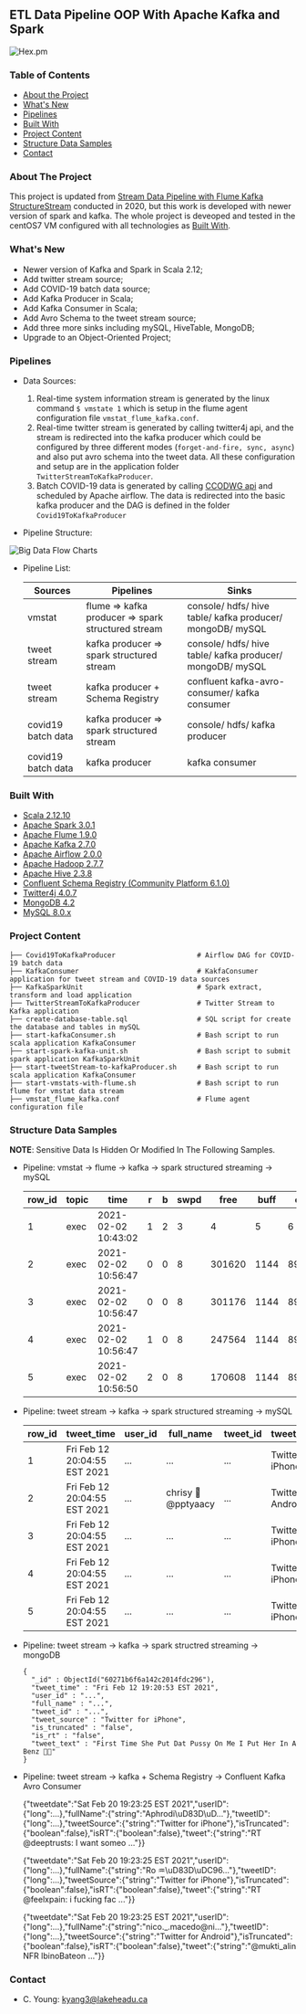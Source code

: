 ## ETL Data Pipeline OOP With Apache Kafka and Spark
![Hex.pm](https://img.shields.io/hexpm/l/plug?logo=Apache&logoColor=%23ff0000&style=flat-square)

### Table of Contents
* [About the Project](#about-the-project)
* [What's New](#what's-new)
* [Pipelines](#pipelines)  
* [Built With](#built-with)
* [Project Content](#project-content)
* [Structure Data Samples](#structure-data-samples)
* [Contact](#contact)

### About The Project
This project is updated from [Stream Data Pipeline with Flume Kafka StructureStream](https://github.com/mlmaster1995/Flume_Kafka_StructureStream_ELT) 
conducted in 2020, but this work is developed with newer version of spark and kafka. The whole project is deveoped and tested in the centOS7 VM configured with all technologies
as [Built With](#built-with).

### What's New
* Newer version of Kafka and Spark in Scala 2.12;
* Add twitter stream source;
* Add COVID-19 batch data source;   
* Add Kafka Producer in Scala;
* Add Kafka Consumer in Scala;   
* Add Avro Schema to the tweet stream source;  
* Add three more sinks including mySQL, HiveTable, MongoDB;
* Upgrade to an Object-Oriented Project;

### Pipelines
* Data Sources: 
    1. Real-time system information stream is generated by the linux command ```$ vmstate 1``` which is setup in the flume agent configuration file ```vmstat_flume_kafka.conf```. 
    2. Real-time twitter stream is generated by calling twitter4j api, and the stream is redirected into the kafka producer which could be configured by three different modes (```forget-and-fire, sync, async```) 
       and also put avro schema into the tweet data. All these configuration and setup are in the application folder ```TwitterStreamToKafkaProducer```.
    3. Batch COVID-19 data is generated by calling [CCODWG api](https://opencovid.ca/about/) and scheduled by Apache airflow. The data is redirected into the basic kafka producer and the DAG is 
    defined in the folder ```Covid19ToKafkaProducer```
    
* Pipeline Structure:

![Big Data Flow Charts](https://user-images.githubusercontent.com/55723894/109090676-5aeaf980-76e1-11eb-856a-40bc4ccdff49.jpeg)

* Pipeline List:


    |    Sources          |                  Pipelines                            |                               Sinks                          |
    | ------------------- | ----------------------------------------------------- | ------------------------------------------------------------ |
    |    vmstat           |   flume => kafka producer => spark structured stream  |   console/ hdfs/ hive table/ kafka producer/ mongoDB/ mySQL  |
    | tweet stream        |   kafka producer => spark structured stream           |   console/ hdfs/ hive table/ kafka producer/ mongoDB/ mySQL  |
    | tweet stream        |   kafka producer + Schema Registry                    |   confluent kafka-avro-consumer/ kafka consumer              |
    | covid19 batch data  |   kafka producer => spark structured stream           |   console/ hdfs/ kafka producer                              |
    | covid19 batch data  |   kafka producer                                      |   kafka consumer                                             |

### Built With
* [Scala 2.12.10](https://www.scala-lang.org/download/2.12.10.html)
* [Apache Spark 3.0.1](https://spark.apache.org/docs/2.1.1/)
* [Apache Flume 1.9.0](https://flume.apache.org/releases/1.5.2.html)
* [Apache Kafka 2.7.0](https://kafka.apache.org/0102/documentation.html)
* [Apache Airflow 2.0.0](https://airflow.apache.org/)  
* [Apache Hadoop 2.7.7](https://hadoop.apache.org/)
* [Apache Hive 2.3.8](https://hive.apache.org/)
* [Confluent Schema Registry (Community Platform 6.1.0)](https://github.com/confluentinc/schema-registry)  
* [Twitter4j 4.0.7](http://twitter4j.org/en/index.html)
* [MongoDB 4.2](https://www.mongodb.com/)
* [MySQL 8.0.x](https://www.mysql.com/)

### Project Content

    ├── Covid19ToKafkaProducer                    # Airflow DAG for COVID-19 batch data
    ├── KafkaConsumer                             # KakfaConsumer application for tweet stream and COVID-19 data sources
    ├── KafkaSparkUnit                            # Spark extract, transform and load application 
    ├── TwitterStreamToKafkaProducer              # Twitter Stream to Kafka application
    ├── create-database-table.sql                 # SQL script for create the database and tables in mySQL
    ├── start-kafkaConsumer.sh                    # Bash script to run scala application KafkaConsumer
    ├── start-spark-kafka-unit.sh                 # Bash script to submit spark application KafkaSparkUnit
    ├── start-tweetStream-to-kafkaProducer.sh     # Bash script to run scala application KafkaConsumer
    ├── start-vmstats-with-flume.sh               # Bash script to run flume for vmstat data stream
    ├── vmstat_flume_kafka.conf                   # Flume agent configuration file

### Structure Data Samples
**NOTE**: Sensitive Data Is Hidden Or Modified In The Following Samples. 

* Pipeline: vmstat -> flume -> kafka -> spark structured streaming -> mySQL

 
    | row_id | topic | time                | r    | b    | swpd | free   | buff | cache   | si   | so   | bi   | bo   | in_val | cs   | us   | sy   | id   | wa   | st   |
    |--------|-------|---------------------|------|------|------|--------|------|---------|------|------|------|------|--------|------|------|------|------|------|------|
    |      1 | exec  | 2021-02-02 10:43:02 | 1    | 2    | 3    | 4      | 5    | 6       | 7    | 8    | 9    | 10   | 11     | 12   | 13   | 14   | 15   | 16   | 17   |
    |      2 | exec  | 2021-02-02 10:56:47 | 0    | 0    | 8    | 301620 | 1144 | 8950572 | 0    | 0    | 0    | 35   | 1706   | 1672 | 6    | 2    | 92   | 0    | 0    |
    |      3 | exec  | 2021-02-02 10:56:47 | 0    | 0    | 8    | 301176 | 1144 | 8950576 | 0    | 0    | 0    | 0    | 1469   | 1540 | 4    | 2    | 95   | 0    | 0    |
    |      4 | exec  | 2021-02-02 10:56:47 | 1    | 0    | 8    | 247564 | 1144 | 8950612 | 0    | 0    | 0    | 0    | 3564   | 3661 | 15   | 4    | 81   | 0    | 0    |
    |      5 | exec  | 2021-02-02 10:56:50 | 2    | 0    | 8    | 170608 | 1144 | 8919396 | 0    | 0    | 0    | 0    | 5363   | 4051 | 35   | 5    | 60   | 0    | 0    |
   

* Pipeline: tweet stream -> kafka -> spark structured streaming -> mySQL


    | row_id | tweet_time                   | user_id  | full_name           | tweet_id  | tweet_source        | is_truncated | is_rt | tweet_text                         |
    |--------|------------------------------|----------|---------------------|-----------|---------------------|--------------|-------|------------------------------------|
    |      1 | Fri Feb 12 20:04:55 EST 2021 |   ...    |      ...            |   ...     | Twitter for iPhone  | false        | false | just ordered ... 🥰 ...       ...  |
    |      2 | Fri Feb 12 20:04:55 EST 2021 |   ...    | chrisy 🌼@pptyaacy  |   ...     | Twitter for Android | false        | false | @bluexjjkyu okeyyy,           ...  |
    |      3 | Fri Feb 12 20:04:55 EST 2021 |   ...    |      ...            |   ...     | Twitter for iPhone  | false        | false | RT @uhprome: I really         ...  |
    |      4 | Fri Feb 12 20:04:55 EST 2021 |   ...    |      ...            |  ...      | Twitter for iPhone  | false        | false | RT @thesecret: Every          ...  |
    |      5 | Fri Feb 12 20:04:55 EST 2021 |   ...    |      ...            |   ...     | Twitter for iPhone  | false        | false | RT @ferbIatin: the            ...  |

* Pipeline: tweet stream -> kafka -> spark structred streaming -> mongoDB
  

      {
        "_id" : ObjectId("60271b6f6a142c2014fdc296"),
        "tweet_time" : "Fri Feb 12 19:20:53 EST 2021",
        "user_id" : "...",
        "full_name" : "...",
        "tweet_id" : "...",
        "tweet_source" : "Twitter for iPhone",
        "is_truncated" : "false",
        "is_rt" : "false",
        "tweet_text" : "First Time She Put Dat Pussy On Me I Put Her In A Benz 🤞🏽"
      }

* Pipeline: tweet stream -> kafka + Schema Registry -> Confluent Kafka Avro Consumer 
    
     
     {"tweetdate":"Sat Feb 20 19:23:25 EST 2021","userID":{"long":...},"fullName":{"string":"Aphrodi\uD83D\uD..."},"tweetID":{"long":...},"tweetSource":{"string":"Twitter for iPhone"},"isTruncated":{"boolean":false},"isRT":{"boolean":false},"tweet":{"string":"RT @deeptrusts: I want someo ..."}}
     
     {"tweetdate":"Sat Feb 20 19:23:25 EST 2021","userID":{"long":...},"fullName":{"string":"Ro ♒\uD83D\uDC96..."},"tweetID":{"long":...},"tweetSource":{"string":"Twitter for iPhone"},"isTruncated":{"boolean":false},"isRT":{"boolean":false},"tweet":{"string":"RT @feelxpain: i fucking fac ..."}}
     
     {"tweetdate":"Sat Feb 20 19:23:25 EST 2021","userID":{"long":...},"fullName":{"string":"nico._.macedo@ni..."},"tweetID":{"long":...},"tweetSource":{"string":"Twitter for Android"},"isTruncated":{"boolean":false},"isRT":{"boolean":false},"tweet":{"string":"@mukti_alin NFR lbinoBateon ..."}}



### Contact
* C. Young: kyang3@lakeheadu.ca
